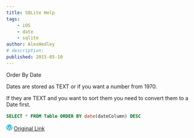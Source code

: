 ```yaml
---
title: SQLite Help
tags:
    - iOS
    - date
    - sqlite
author: AlexHedley
# description: 
published: 2015-05-10
---
```


Order By Date

Dates are stored as TEXT or if you want a number from 1970.

If they are TEXT and you want to sort them you need to convert them to a Date first.

```sql
SELECT * FROM Table ORDER BY date(dateColumn) DESC
```

![Wordpress](../images/wordpress.png "Wordpress") [Original Link](https://alexhedley.wordpress.com/2015/05/10/sqlite-help/)
